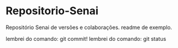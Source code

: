 # Repositorio-Senai
Repositório Senai de versões e colaborações.
readme de exemplo.

lembrei do comando: git commit!
lembrei do comando: git status